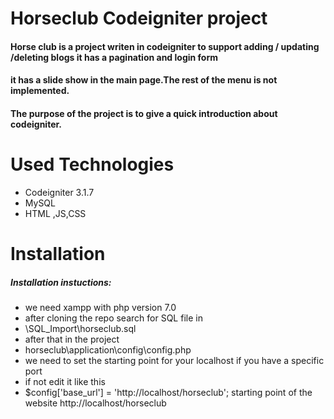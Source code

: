 # Horseclub Codeigniter project
#### Horse club is a project writen in codeigniter to support adding / updating /deleting blogs it has a pagination and login form
#### it has a slide show in the main page.The rest of the menu is not implemented.
#### The purpose of the project is to give a quick introduction about codeigniter. 
# Used Technologies
- Codeigniter 3.1.7
- MySQL
- HTML ,JS,CSS
# Installation
##### Installation instuctions: 
- we need xampp with php version 7.0 
- after cloning the repo search for SQL file in
- \SQL_Import\horseclub.sql
- after that in the project
- horseclub\application\config\config.php 
- we need to set the starting point for your localhost if you have a specific port
- if not edit it like this
- $config['base_url'] = 'http://localhost/horseclub';
 starting point of the website
 http://localhost/horseclub

